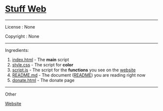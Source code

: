 # [Stuff Web](https://github.com/Totoro700/stuff-web)

---

License :
None

Copyright :
None

---

Ingredients:
  1. [index.html](https://github.com/Totoro700/stuff-web/blob/main/index.html) - The __main__ script
  2. [style.css](https://github.com/Totoro700/stuff-web/blob/main/style.css) - The script for __color__
  3. [script.js](https://github.com/Totoro700/stuff-web/blob/main/script.js) - The script for the __functions__ you see on the [website](https://stuff-web.netlify.app)
  4. [README.md](https://github.com/Totoro700/stuff-web/blob/main/README.md) - The document ([README](https://github.com/Totoro700/stuff-web/blob/main/README.md)) you are reading right now
  5. [donate.html](https://github.com/Totoro700/stuff-web/blob/main/donate.html) - The donate page

---

Other

[Website](https://stuff-web.xyz)
